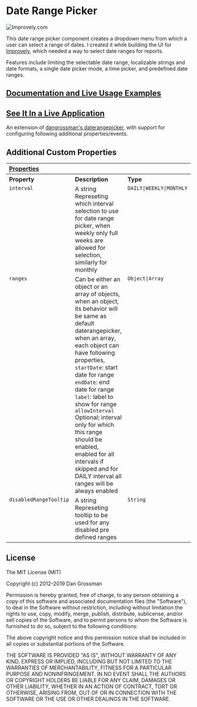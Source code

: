 # Date Range Picker

![Improvely.com](https://i.imgur.com/UTRlaar.png)

This date range picker component creates a dropdown menu from which a user can
select a range of dates. I created it while building the UI for [Improvely](http://www.improvely.com), 
which needed a way to select date ranges for reports.

Features include limiting the selectable date range, localizable strings and date formats,
a single date picker mode, a time picker, and predefined date ranges.

## [Documentation and Live Usage Examples](http://www.daterangepicker.com)

## [See It In a Live Application](https://awio.iljmp.com/5/drpdemogh)

An extension of [dangrossman's daterangepicker](https://github.com/dangrossman/daterangepicker), with support for configuring following additional properties/events.

## Additional Custom Properties

<table width="100%">
	<tr>
		<th valign="top" colspan="3" align="left"><a href="#props" name="props">Properties</a></th>
	</tr>
	<tr>
		<th valign="top" width="120px" align="left">Property</th>
		<th valign="top" align="left">Description</th>
		<th valign="top" width="60px" align="left">Type</th>
		<th valign="top" width="60px" align="left">Default</th>
	</tr>
	<tr>
		<td valign="top"><code>interval</code></td>
		<td valign="top">
			A string Represeting which interval selection to use for date range picker, when weekly only full weeks are allowed for selection, similarly for monthly
		</td>
		<td valign="top"><code>DAILY|WEEKLY|MONTHLY</code></td>
		<td valign="top"><code>DAILY</code></td>
	</tr>
	<tr>
		<td valign="top"><code>ranges</code></td>
		<td valign="top">
			Can be either an object or an array of objects, when an object, its behavior will be same as default daterangepicker,
			when an array, each object can have following properties,
			<code>startDate</code>: start date for range
			<code>endDate</code>: end date for range
			<code>label</code>: label to show for range
			<code>allowInterval</code> Optional; interval only for which this range should be enabled, enabled for all intervals if skipped and for DAILY interval all ranges will be always enabled
		</td>
		<td valign="top"><code>Object|Array</code></td>
		<td valign="top"></td>
	</tr>
	<tr>
		<td valign="top"><code>disabledRangeTooltip</code></td>
		<td valign="top">
			A string Represeting tooltip to be used for any disabled pre defined ranges
		</td>
		<td valign="top"><code>String</code></td>
		<td valign="top"><code>Not Available</code></td>
	</tr>
</table>

## License

The MIT License (MIT)

Copyright (c) 2012-2019 Dan Grossman

Permission is hereby granted, free of charge, to any person obtaining a copy
of this software and associated documentation files (the "Software"), to deal
in the Software without restriction, including without limitation the rights
to use, copy, modify, merge, publish, distribute, sublicense, and/or sell
copies of the Software, and to permit persons to whom the Software is
furnished to do so, subject to the following conditions:

The above copyright notice and this permission notice shall be included in
all copies or substantial portions of the Software.

THE SOFTWARE IS PROVIDED "AS IS", WITHOUT WARRANTY OF ANY KIND, EXPRESS OR
IMPLIED, INCLUDING BUT NOT LIMITED TO THE WARRANTIES OF MERCHANTABILITY,
FITNESS FOR A PARTICULAR PURPOSE AND NONINFRINGEMENT. IN NO EVENT SHALL THE
AUTHORS OR COPYRIGHT HOLDERS BE LIABLE FOR ANY CLAIM, DAMAGES OR OTHER
LIABILITY, WHETHER IN AN ACTION OF CONTRACT, TORT OR OTHERWISE, ARISING FROM,
OUT OF OR IN CONNECTION WITH THE SOFTWARE OR THE USE OR OTHER DEALINGS IN
THE SOFTWARE.
